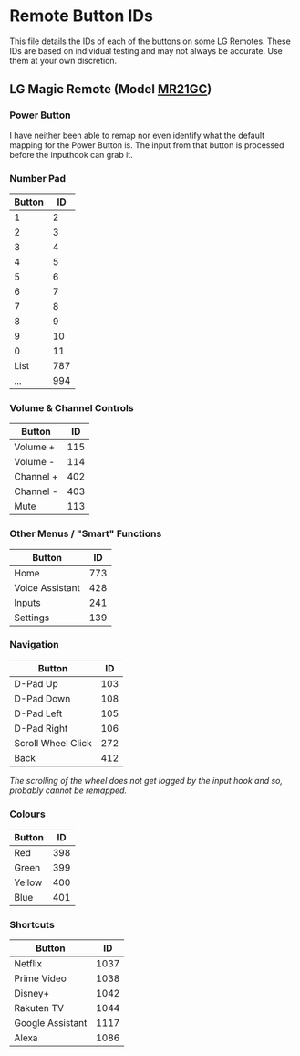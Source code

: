 # Remote Button IDs
This file details the IDs of each of the buttons on some LG Remotes. These IDs are based on individual testing and may not always be accurate. Use them at your own discretion. 

## LG Magic Remote (Model [MR21GC](https://www.lg.com/au/tv-accessories/lg-akb76036504 "MR21GC"))
### Power Button
I have neither been able to remap nor even identify what the default mapping for the Power Button is. The input from that button is processed before the inputhook can grab it.
### Number Pad
|Button|ID|
|-|-|
|1|2|
|2|3|
|3|4|
|4|5|
|5|6|
|6|7|
|7|8|
|8|9|
|9|10|
|0|11|
|List|787|
|...|994|
### Volume & Channel Controls
|Button|ID|
|-|-|
|Volume +|115|
|Volume -|114|
|Channel +|402|
|Channel -|403|
|Mute|113|
### Other Menus / "Smart" Functions
|Button|ID|
|-|-|
|Home|773|
|Voice Assistant|428|
|Inputs|241|
|Settings|139|
### Navigation
|Button|ID|
|-|-|
|D-Pad Up|103|
|D-Pad Down|108|
|D-Pad Left|105|
|D-Pad Right|106|
|Scroll Wheel Click|272|
|Back|412|

*The scrolling of the wheel does not get logged by the input hook and so, probably cannot be remapped.*
### Colours
|Button|ID|
|-|-|
|Red|398|
|Green|399|
|Yellow|400|
|Blue|401|
### Shortcuts
|Button|ID|
|-|-|
|Netflix|1037|
|Prime Video|1038|
|Disney+|1042|
|Rakuten TV|1044|
|Google Assistant|1117|
|Alexa|1086|
